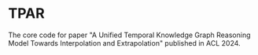 # TPAR

The core code for paper "A Unified Temporal Knowledge Graph Reasoning Model Towards Interpolation and Extrapolation" published in ACL 2024.
